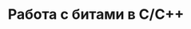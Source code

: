 ---
layout: post
title: Работа с битами в C/C++  
categories: C/C++
image: 
preview: Шпаргалка по работе с битами в C/C++
---